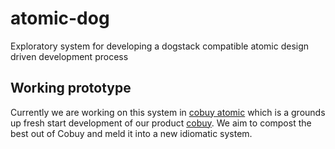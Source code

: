 # atomic-dog
Exploratory system for developing a dogstack compatible atomic design driven development process

## Working prototype
Currently we are working on this system in [cobuy atomic](https://github.com/root-systems/cobuy-atomic) which is a grounds up fresh start development of our product [cobuy](https://github.com/root-systems/cobuy). We aim to compost the best out of Cobuy and meld it into a new idiomatic system.
